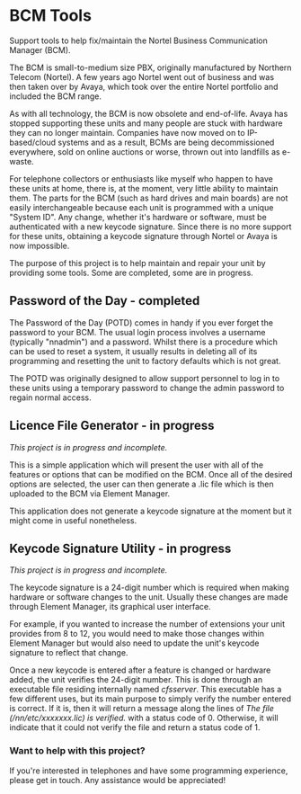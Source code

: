 # BCM Tools
Support tools to help fix/maintain the Nortel Business Communication Manager (BCM).

The BCM is small-to-medium size PBX, originally manufactured by Northern Telecom (Nortel).  A few years ago Nortel went out of business and was then taken over by Avaya, which took over the entire Nortel portfolio and included the BCM range.  

As with all technology, the BCM is now obsolete and end-of-life.  Avaya has stopped supporting these units and many people are stuck with hardware they can no longer maintain.  Companies have now moved on to IP-based/cloud systems and as a result, BCMs are being decommissioned everywhere, sold on online auctions or worse, thrown out into landfills as e-waste.  

For telephone collectors or enthusiasts like myself who happen to have these units at home, there is, at the moment, very little ability to maintain them.  The parts for the BCM (such as hard drives and main boards) are not easily interchangeable because each unit is programmed with a unique "System ID".  Any change, whether it's hardware or software, must be authenticated with a new keycode signature.  Since there is no more support for these units, obtaining a keycode signature through Nortel or Avaya is now impossible.

The purpose of this project is to help maintain and repair your unit by providing some tools.  Some are completed, some are in progress.


## Password of the Day - completed
The Password of the Day (POTD) comes in handy if you ever forget the password to your BCM.  The usual login process involves a username (typically "nnadmin") and a password.  Whilst there is a procedure which can be used to reset a system, it usually results in deleting all of its programming and resetting the unit to factory defaults which is not great.

The POTD was originally designed to allow support personnel to log in to these units using a temporary password to change the admin password to regain normal access.


## Licence File Generator - in progress
*This project is in progress and incomplete.*

This is a simple application which will present the user with all of the features or options that can be modified on the BCM.  Once all of the desired options are selected, the user can then generate a .lic file which is then uploaded to the BCM via Element Manager.

This application does not generate a keycode signature at the moment but it might come in useful nonetheless.


## Keycode Signature Utility - in progress
*This project is in progress and incomplete.*

The keycode signature is a 24-digit number which is required when making hardware or software changes to the unit.  Usually these changes are made through Element Manager, its graphical user interface.

For example, if you wanted to increase the number of extensions your unit provides from 8 to 12, you would need to make those changes within Element Manager but would also need to update the unit's keycode signature to reflect that change. 

Once a new keycode is entered after a feature is changed or hardware added, the unit verifies the 24-digit number.  This is done through an executable file residing internally named *cfsserver*.  This executable has a few different uses, but its main purpose to simply verify the number entered is correct.  If it is, then it will return a message along the lines of *The file (/nn/etc/xxxxxxx.lic) is verified.* with a status code of 0.  Otherwise, it will indicate that it could not verify the file and return a status code of 1.

### Want to help with this project?
If you're interested in telephones and have some programming experience, please get in touch.  Any assistance would be appreciated!


